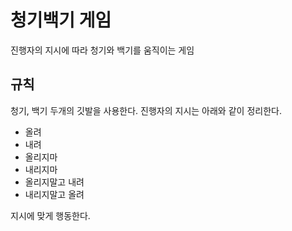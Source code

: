 # 청기백기 게임
진행자의 지시에 따라 청기와 백기를 움직이는 게임

## 규칙
청기, 백기 두개의 깃발을 사용한다.
진행자의 지시는 아래와 같이 정리한다.
- 올려
- 내려
- 올리지마
- 내리지마
- 올리지말고 내려
- 내리지말고 올려

지시에 맞게 행동한다.